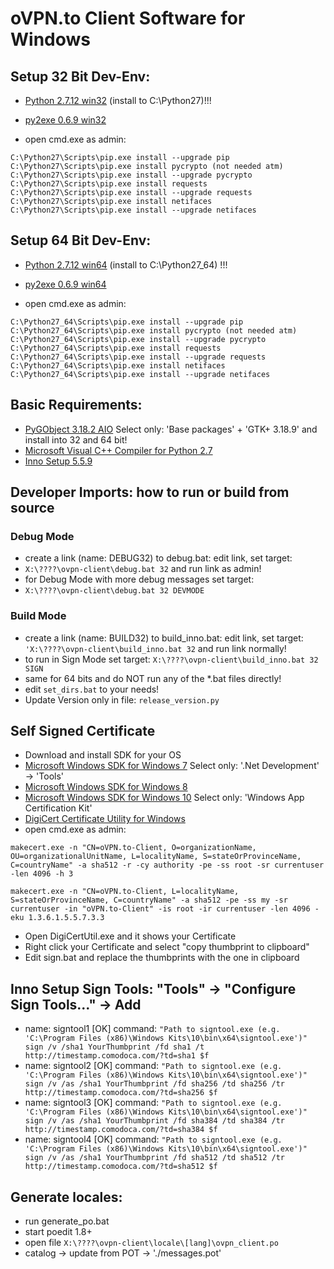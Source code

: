 
# oVPN.to Client Software for Windows

## Setup 32 Bit Dev-Env:
+ [Python 2.7.12 win32](https://www.python.org/ftp/python/2.7.12/python-2.7.12.msi) (install to C:\Python27)!!!
+ [py2exe 0.6.9 win32](http://sourceforge.net/projects/py2exe/files/py2exe/0.6.9/py2exe-0.6.9.win32-py2.7.exe/download)

+ open cmd.exe as admin:
```
C:\Python27\Scripts\pip.exe install --upgrade pip
C:\Python27\Scripts\pip.exe install pycrypto (not needed atm)
C:\Python27\Scripts\pip.exe install --upgrade pycrypto 
C:\Python27\Scripts\pip.exe install requests
C:\Python27\Scripts\pip.exe install --upgrade requests
C:\Python27\Scripts\pip.exe install netifaces
C:\Python27\Scripts\pip.exe install --upgrade netifaces
```


## Setup 64 Bit Dev-Env:
+ [Python 2.7.12 win64](https://www.python.org/ftp/python/2.7.12/python-2.7.12.amd64.msi) (install to C:\Python27_64) !!!
+ [py2exe 0.6.9 win64](http://sourceforge.net/projects/py2exe/files/py2exe/0.6.9/py2exe-0.6.9.win64-py2.7.amd64.exe/download)

+ open cmd.exe as admin:
```
C:\Python27_64\Scripts\pip.exe install --upgrade pip
C:\Python27_64\Scripts\pip.exe install pycrypto (not needed atm)
C:\Python27_64\Scripts\pip.exe install --upgrade pycrypto 
C:\Python27_64\Scripts\pip.exe install requests
C:\Python27_64\Scripts\pip.exe install --upgrade requests
C:\Python27_64\Scripts\pip.exe install netifaces
C:\Python27_64\Scripts\pip.exe install --upgrade netifaces
```

## Basic Requirements:
+ [PyGObject 3.18.2 AIO](https://sourceforge.net/projects/pygobjectwin32/files/pygi-aio-3.18.2_rev7-setup.exe/download) Select only: 'Base packages' + 'GTK+ 3.18.9' and install into 32 and 64 bit!
+ [Microsoft Visual C++ Compiler for Python 2.7](http://www.microsoft.com/en-us/download/details.aspx?id=44266)
+ [Inno Setup 5.5.9](http://www.jrsoftware.org/download.php/is.exe)

## Developer Imports: how to run or build from source
### Debug Mode
+ create a link (name: DEBUG32) to debug.bat: edit link, set target:
+ ```X:\????\ovpn-client\debug.bat 32``` and run link as admin!
+ for Debug Mode with more debug messages set target:
+ ```X:\????\ovpn-client\debug.bat 32 DEVMODE```

### Build Mode
+ create a link (name: BUILD32) to build_inno.bat: edit link, set target:
```'X:\????\ovpn-client\build_inno.bat 32``` and run link normally!
+ to run in Sign Mode set target:
```X:\????\ovpn-client\build_inno.bat 32 SIGN```
+ same for 64 bits and do NOT run any of the *.bat files directly!
+ edit ```set_dirs.bat``` to your needs!
+ Update Version only in file: ```release_version.py```

## Self Signed Certificate
+ Download and install SDK for your OS 
+ [Microsoft Windows SDK for Windows 7](https://download.microsoft.com/download/A/6/A/A6AC035D-DA3F-4F0C-ADA4-37C8E5D34E3D/winsdk_web.exe) Select only: '.Net Development' -> 'Tools'
+ [Microsoft Windows SDK for Windows 8](https://go.microsoft.com/fwlink/p/?LinkId=226658)
+ [Microsoft Windows SDK for Windows 10](https://go.microsoft.com/fwlink/p/?LinkID=698771) Select only: 'Windows App Certification Kit'
+ [DigiCert Certificate Utility for Windows](https://www.digicert.com/util/DigiCertUtil.zip)
+ open cmd.exe as admin:

```makecert.exe -n "CN=oVPN.to-Client, O=organizationName, OU=organizationalUnitName, L=localityName, S=stateOrProvinceName, C=countryName" -a sha512 -r -cy authority -pe -ss root -sr currentuser -len 4096 -h 3```

```makecert.exe -n "CN=oVPN.to-Client, L=localityName, S=stateOrProvinceName, C=countryName" -a sha512 -pe -ss my -sr currentuser -in "oVPN.to-Client" -is root -ir currentuser -len 4096 -eku 1.3.6.1.5.5.7.3.3```
+ Open DigiCertUtil.exe and it shows your Certificate
+ Right click your Certificate and select "copy thumbprint to clipboard"
+ Edit sign.bat and replace the thumbprints with the one in clipboard

## Inno Setup Sign Tools: "Tools" -> "Configure Sign Tools..." -> Add
+ name: signtool1 [OK] command: ```"Path to signtool.exe (e.g. 'C:\Program Files (x86)\Windows Kits\10\bin\x64\signtool.exe')" sign /v /sha1 YourThumbprint /fd sha1 /t http://timestamp.comodoca.com/?td=sha1 $f```
+ name: signtool2 [OK] command: ```"Path to signtool.exe (e.g. 'C:\Program Files (x86)\Windows Kits\10\bin\x64\signtool.exe')" sign /v /as /sha1 YourThumbprint /fd sha256 /td sha256 /tr http://timestamp.comodoca.com/?td=sha256 $f```
+ name: signtool3 [OK] command: ```"Path to signtool.exe (e.g. 'C:\Program Files (x86)\Windows Kits\10\bin\x64\signtool.exe')" sign /v /as /sha1 YourThumbprint /fd sha384 /td sha384 /tr http://timestamp.comodoca.com/?td=sha384 $f```
+ name: signtool4 [OK] command: ```"Path to signtool.exe (e.g. 'C:\Program Files (x86)\Windows Kits\10\bin\x64\signtool.exe')" sign /v /as /sha1 YourThumbprint /fd sha512 /td sha512 /tr http://timestamp.comodoca.com/?td=sha512 $f```

## Generate locales:
+ run generate_po.bat
+ start poedit 1.8+
+ open file ```X:\????\ovpn-client\locale\[lang]\ovpn_client.po```
+ catalog -> update from POT -> './messages.pot'
